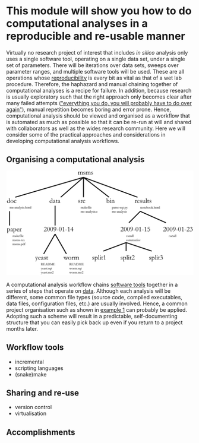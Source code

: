 This module will show you how to do computational analyses in a reproducible and re-usable manner
=================================================================================================
Virtually no research project of interest that includes _in silico_ analysis only uses a single
software tool, operating on a single data set, under a single set of parameters. There will be 
iterations over data sets, sweeps over parameter ranges, and multiple software tools will be 
used. These are all operations whose [reproducibility](../REPRODUCIBILITY) is every bit as vital 
as that of a wet lab procedure. Therefore, the haphazard and manual chaining together of computational
analyses is a recipe for failure. In addition, because research is usually exploratory such that the
right approach only becomes clear after many failed attempts 
(["everything you do, you will probably have to do over again"](A_quick_guide_to_organizing_computational_biology_projects.PDF)), 
manual repetition becomes boring and error prone. Hence, computational analysis should be viewed 
and organised as a workflow that is automated as much as possible so that it can be re-run at will 
and shared with collaborators as well as the wides research community. Here we will consider some of 
the practical approaches and considerations in developing computational analysis workflows.

Organising a computational analysis
-----------------------------------
<a name="w1"></a>
![Example 1, project organisation](W1.png)

A computational analysis workflow chains [software tools](../SCIENTIFIC_SOFTWARE) together in a series
of steps that operate on [data](../DATA_CAPTURE). Although each analysis will be different, some common
file types (source code, compiled executables, data files, configuration files, etc.) are usually 
involved. Hence, a common project organisation such as shown in [example 1](#w1) can probably be applied.
Adopting such a scheme will result in a predictable, self-documenting structure that you can easily 
pick back up even if you return to a project months later.

Workflow tools
--------------
- incremental
- scripting languages
- (snake)make

Sharing and re-use
------------------
- version control
- virtualisation

Accomplishments
---------------



